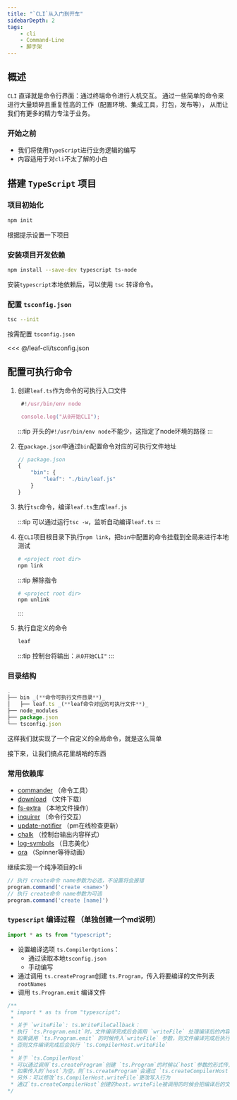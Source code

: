 ```yaml
---
title: "`CLI`从入门到开车"
sidebarDepth: 2
tags: 
    - cli
    - Command-Line
    - 脚手架
---
```


## 概述

`CLI` 直译就是命令行界面：通过终端命令进行人机交互。
通过一些简单的命令来进行大量琐碎且重复性高的工作（配置环境、集成工具，打包，发布等），
从而让我们有更多的精力专注于业务。

### 开始之前

- 我们将使用`TypeScript`进行业务逻辑的编写
- 内容适用于对`cli`不太了解的小白

## 搭建 `TypeScript` 项目

### 项目初始化

```bash
npm init
```

根据提示设置一下项目

### 安装项目开发依赖

```bash
npm install --save-dev typescript ts-node
```

安装`typescript`本地依赖后，可以使用 `tsc` 转译命令。

### 配置 `tsconfig.json`

```bash
tsc --init
```

按需配置 `tsconfig.json`

<<< @/leaf-cli/tsconfig.json

## 配置可执行命令

1. 创建`leaf.ts`作为命令的可执行入口文件

   ```ts
    #!/usr/bin/env node

    console.log("从0开始CLI");
   ```

   :::tip
   开头的`#!/usr/bin/env node`不能少，这指定了node环境的路径
   :::

2. 在`package.json`中通过`bin`配置命令对应的可执行文件地址

    ```js
    // package.json
    {
        "bin": {
            "leaf": "./bin/leaf.js"
        }
    }
    ```

3. 执行`tsc`命令，编译`leaf.ts`生成`leaf.js`

   :::tip
   可以通过运行`tsc -w`，监听自动编译`leaf.ts`
   :::

4. 在`CLI`项目根目录下执行`npm link`，把`bin`中配置的命令挂载到全局来进行本地测试

    ```bash
    # <project root dir> 
    npm link
    ```

    :::tip  解除指令

    ```bash
    # <project root dir> 
    npm unlink
    ```

    :::

5. 执行自定义的命令

    ```bash
    leaf
    ```

    :::tip
    控制台将输出：`从0开始CLI"`
    :::

### 目录结构

```js
.
├── bin _(**命令可执行文件目录**)_
│   ├── leaf.ts _(**leaf命令对应的可执行文件**)_
├── node_modules
├── package.json
└── tsconfig.json
```

这样我们就实现了一个自定义的全局命令，就是这么简单

接下来，让我们搞点花里胡哨的东西

### 常用依赖库

- [commander](https://www.npmjs.com/package/commander) （命令工具）
- [download](https://www.npmjs.com/package/download) （文件下载）
- [fs-extra](https://www.npmjs.com/package/fs-extra) （本地文件操作）
- [inquirer](https://www.npmjs.com/package/inquirer) （命令行交互）
- [update-notifier](https://www.npmjs.com/package/update-notifier) （pm在线检查更新）
- [chalk](https://www.npmjs.com/package/chalk) （控制台输出内容样式）
- [log-symbols](https://www.npmjs.com/package/log-symbols) （日志美化）
- [ora](https://www.npmjs.com/package/ora) （Spinner等待动画）


继续实现一个纯净项目的cli

```ts
// 执行 create命令 name参数为必选，不设置将会报错
program.command('create <name>')
// 执行 create命令 name参数为可选
program.command('create [name]')   
```

### `typescript` 编译过程 （单独创建一个md说明）

```ts
import * as ts from "typescript";
```

- 设置编译选项 `ts.CompilerOptions`：
  - 通过读取本地`tsconfig.json`
  - 手动编写
- 通过调用 `ts.createProgram`创建 `ts.Program`，传入将要编译的文件列表`rootNames`
- 调用 `ts.Program.emit` 编译文件

```ts
/**
 * import * as ts from "typescript";
 * 
 * 关于 `writeFile`: ts.WriteFileCallback：
 * 执行 `ts.Program.emit`时，文件编译完成后会调用 `writeFile` 处理编译后的内容
 * 如果调用 `ts.Program.emit` 的时候传入`writeFile` 参数，则文件编译完成后执行`writeFile`（`ts.CompilerHost.writeFile` 将被忽略）
 * 否则文件编译完成后会执行 `ts.CompilerHost.writeFile`
 * 
 * 关于 `ts.CompilerHost`
 * 可以通过调用`ts.createProgram`创建 `ts.Program`的时候以`host`参数的形式传入
 * 如果传入的`host`为空，则`ts.createProgram`会通过 `ts.createCompilerHost` 创建一个默认的host
 * 另外：可以修改`ts.CompilerHost.writeFile`更改写入行为
 * 通过`ts.createCompilerHost`创建的host，writeFile被调用的时候会把编译后的文件根据编译选项配置写入硬盘
*/
```